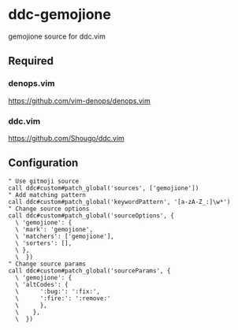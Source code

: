 # ddc-gemojione

gemojione source for ddc.vim

## Required

### denops.vim

https://github.com/vim-denops/denops.vim

### ddc.vim

https://github.com/Shougo/ddc.vim

## Configuration

```vim
" Use gitmoji source
call ddc#custom#patch_global('sources', ['gemojione'])
" Add matching pattern
call ddc#custom#patch_global('keywordPattern', '[a-zA-Z_:]\w*')
" Change source options
call ddc#custom#patch_global('sourceOptions', {
  \ 'gemojione': {
  \	'mark': 'gemojione',
  \	'matchers': ['gemojione'],
  \	'sorters': [],
  \	},
  \  })
" Change source params
call ddc#custom#patch_global('sourceParams', {
  \ 'gemojione': {
  \	'altCodes': {
  \      ':bug:': ':fix:',
  \      ':fire:': ':remove:'
  \      },
  \    },
  \  })
```
